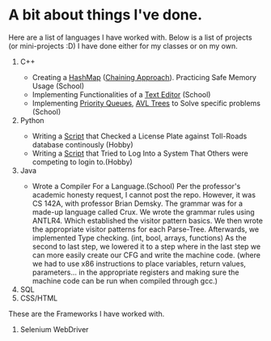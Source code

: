 <h1>A bit about things I've done.</h1>
<main>
 
<section>
<p> Here are a list of languages I have worked with. Below is a list of projects (or mini-projects :D) I have done either for my classes or on my own.
<ol>
  <li>C++</li>
	<ul>
		<li>Creating a <a href="https://github.com/GottaGitGoing/ShindlerProj3/tree/master/app">
		HashMap</a> (<a href="https://github.com/GottaGitGoing/proj3/tree/master/app">Chaining Approach</a>). Practicing Safe Memory Usage (School)</li>
		<li>Implementing Functionalities of a <a href="https://github.com/GottaGitGoing/proj4/tree/master/app">Text Editor</a> (School)</li>
		<li>Implementing <a href="https://gitlab.com/ArianBuckets/ics46_shindler_project5/-/tree/master/app">Priority Queues</a>,  
			<a href="https://gitlab.com/ArianBuckets/ics46_shindler_project4/-/tree/master/app">AVL Trees</a> to Solve specific problems (School)</li>
	</ul>
  <li>Python</li>
	<ul>
		<li>Writing a <a href="https://github.com/GottaGitGoing/Toll_Roads_Check">Script</a> that Checked a License Plate against Toll-Roads database continously (Hobby)</li>
		<li>Writing a <a href="https://github.com/GottaGitGoing/Login_Attempter">Script</a> that Tried to Log Into a System That Others were competing to login to.(Hobby)</li>
	</ul>
  <li>Java</li>
	<ul>
		<li>Wrote a Compiler For a Language.(School) Per the professor's academic honesty request, I cannot post the repo.
		However, it was CS 142A, with professor Brian Demsky. The grammar was for a made-up language called Crux. We wrote the grammar
			rules using ANTLR4. Which established the visitor pattern basics. We then wrote the appropriate visitor patterns for each 
			Parse-Tree. Afterwards, we implemented Type checking. (int, bool, arrays, functions) As the second to last step, we lowered it to a step
			where in the last step we can more easily create our CFG and write the machine code. (where we had to use x86 instructions to 
			place variables, return values, parameters... in the appropriate registers and making sure the machine code can be run when compiled through gcc.)
		</li>
	</ul>
  <li>SQL</li>
  <li>CSS/HTML</li>
</ol>
</b>
</p>
</section>

<section>
  <p> These are the Frameworks I have worked with.
  <ol>
    <li>Selenium WebDriver</li>
    
  </ol>
  </p>
</section>

</main>
